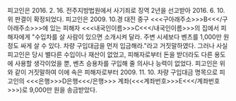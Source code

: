 피고인은 2016. 2. 16. 전주지방법원에서 사기죄로 징역 2년을 선고받아 2016. 6. 10. 위 판결이 확정되었다.
피고인은 2009. 10.경 대전 중구 <<<구아래주소>>>B<<</구아래주소>>>에 있는 피해자 <<<내국인이름>>>C<<</내국인이름>>>의 집에서 피해자에게 "수입차를 살 사람이 있으면 소개시켜 달라. 주변 시세보다 벤츠를 1,000만 원 정도 싸게 살 수 있다. 차량 구입대금을 먼저 입금해라."라고 거짓말하였다.
그러나 사실 피고인은 당시 별다른 수입이나 재산이 없었고, 피해자로부터 돈을 받더라도 다른 용도에 사용할 생각이었을 뿐, 벤츠 승용차를 구입해 줄 의사나 능력이 없었다.
피고인은 위와 같이 거짓말하여 이에 속은 피해자로부터 2009. 11. 10. 차량 구입대금 명목으로 피고인의 <<<은행>>>D은행<<</은행>>> 계좌(<<<계좌번호>>>E<<</계좌번호>>>)로 9,000만 원을 송금받았다.